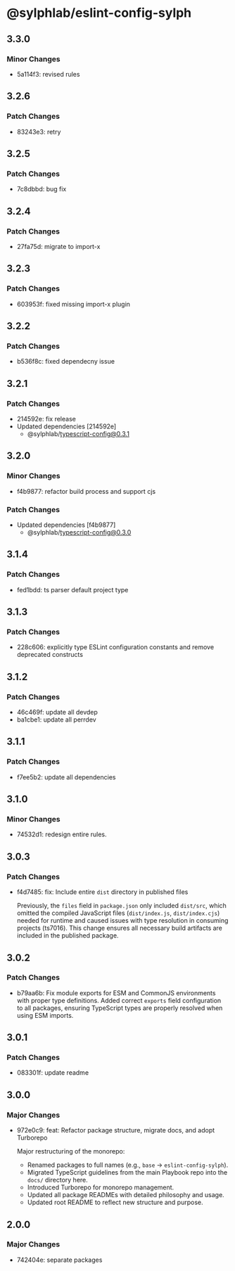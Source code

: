 # @sylphlab/eslint-config-sylph

## 3.3.0

### Minor Changes

- 5a114f3: revised rules

## 3.2.6

### Patch Changes

- 83243e3: retry

## 3.2.5

### Patch Changes

- 7c8dbbd: bug fix

## 3.2.4

### Patch Changes

- 27fa75d: migrate to import-x

## 3.2.3

### Patch Changes

- 603953f: fixed missing import-x plugin

## 3.2.2

### Patch Changes

- b536f8c: fixed dependecny issue

## 3.2.1

### Patch Changes

- 214592e: fix release
- Updated dependencies [214592e]
  - @sylphlab/typescript-config@0.3.1

## 3.2.0

### Minor Changes

- f4b9877: refactor build process and support cjs

### Patch Changes

- Updated dependencies [f4b9877]
  - @sylphlab/typescript-config@0.3.0

## 3.1.4

### Patch Changes

- fed1bdd: ts parser default project type

## 3.1.3

### Patch Changes

- 228c606: explicitly type ESLint configuration constants and remove deprecated constructs

## 3.1.2

### Patch Changes

- 46c469f: update all devdep
- ba1cbe1: update all perrdev

## 3.1.1

### Patch Changes

- f7ee5b2: update all dependencies

## 3.1.0

### Minor Changes

- 74532d1: redesign entire rules.

## 3.0.3

### Patch Changes

- f4d7485: fix: Include entire `dist` directory in published files

  Previously, the `files` field in `package.json` only included `dist/src`, which omitted the compiled JavaScript files (`dist/index.js`, `dist/index.cjs`) needed for runtime and caused issues with type resolution in consuming projects (ts7016). This change ensures all necessary build artifacts are included in the published package.

## 3.0.2

### Patch Changes

- b79aa6b: Fix module exports for ESM and CommonJS environments with proper type definitions. Added correct `exports` field configuration to all packages, ensuring TypeScript types are properly resolved when using ESM imports.

## 3.0.1

### Patch Changes

- 083301f: update readme

## 3.0.0

### Major Changes

- 972e0c9: feat: Refactor package structure, migrate docs, and adopt Turborepo

  Major restructuring of the monorepo:

  - Renamed packages to full names (e.g., `base` -> `eslint-config-sylph`).
  - Migrated TypeScript guidelines from the main Playbook repo into the `docs/` directory here.
  - Introduced Turborepo for monorepo management.
  - Updated all package READMEs with detailed philosophy and usage.
  - Updated root README to reflect new structure and purpose.

## 2.0.0

### Major Changes

- 742404e: separate packages
